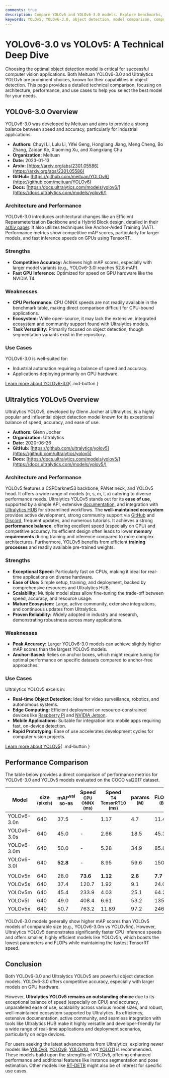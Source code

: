 ```yaml
---
comments: true
description: Compare YOLOv5 and YOLOv6-3.0 models. Explore benchmarks, architectures, speed, and accuracy to choose the best object detection model for your needs.
keywords: YOLOv5, YOLOv6-3.0, object detection, model comparison, computer vision, mAP, inference speed, real-time detection, Ultralytics, YOLO models
---
```


# YOLOv6-3.0 vs YOLOv5: A Technical Deep Dive

Choosing the optimal object detection model is critical for successful computer vision applications. Both Meituan YOLOv6-3.0 and Ultralytics YOLOv5 are prominent choices, known for their capabilities in object detection. This page provides a detailed technical comparison, focusing on architecture, performance, and use cases to help you select the best model for your needs.

<script async src="https://cdn.jsdelivr.net/npm/chart.js"></script>
<script defer src="../../javascript/benchmark.js"></script>

<canvas id="modelComparisonChart" width="1024" height="400" active-models='["YOLOv6-3.0", "YOLOv5"]'></canvas>

## YOLOv6-3.0 Overview

YOLOv6-3.0 was developed by Meituan and aims to provide a strong balance between speed and accuracy, particularly for industrial applications.

- **Authors:** Chuyi Li, Lulu Li, Yifei Geng, Hongliang Jiang, Meng Cheng, Bo Zhang, Zaidan Ke, Xiaoming Xu, and Xiangxiang Chu
- **Organization:** Meituan
- **Date:** 2023-01-13
- **Arxiv:** [https://arxiv.org/abs/2301.05586](https://arxiv.org/abs/2301.05586)
- **GitHub:** [https://github.com/meituan/YOLOv6](https://github.com/meituan/YOLOv6)
- **Docs:** [https://docs.ultralytics.com/models/yolov6/](https://docs.ultralytics.com/models/yolov6/)

### Architecture and Performance

YOLOv6-3.0 introduces architectural changes like an Efficient Reparameterization Backbone and a Hybrid Block design, detailed in their [arXiv paper](https://arxiv.org/abs/2301.05586). It also utilizes techniques like Anchor-Aided Training (AAT). Performance metrics show competitive mAP scores, particularly for larger models, and fast inference speeds on GPUs using TensorRT.

### Strengths

- **Competitive Accuracy:** Achieves high mAP scores, especially with larger model variants (e.g., YOLOv6-3.0l reaches 52.8 mAP).
- **Fast GPU Inference:** Optimized for speed on GPU hardware like the NVIDIA T4.

### Weaknesses

- **CPU Performance:** CPU ONNX speeds are not readily available in the benchmark table, making direct comparison difficult for CPU-bound applications.
- **Ecosystem:** While open-source, it may lack the extensive, integrated ecosystem and community support found with Ultralytics models.
- **Task Versatility:** Primarily focused on object detection, though segmentation variants exist in the repository.

### Use Cases

YOLOv6-3.0 is well-suited for:

- Industrial automation requiring a balance of speed and accuracy.
- Applications deploying primarily on GPU hardware.

[Learn more about YOLOv6-3.0](https://docs.ultralytics.com/models/yolov6/){ .md-button }

## Ultralytics YOLOv5 Overview

Ultralytics YOLOv5, developed by Glenn Jocher at Ultralytics, is a highly popular and influential object detection model known for its exceptional balance of speed, accuracy, and ease of use.

- **Authors:** Glenn Jocher
- **Organization:** Ultralytics
- **Date:** 2020-06-26
- **GitHub:** [https://github.com/ultralytics/yolov5](https://github.com/ultralytics/yolov5)
- **Docs:** [https://docs.ultralytics.com/models/yolov5/](https://docs.ultralytics.com/models/yolov5/)

### Architecture and Performance

YOLOv5 features a CSPDarknet53 backbone, PANet neck, and YOLOv5 head. It offers a wide range of models (n, s, m, l, x) catering to diverse performance needs. Ultralytics YOLOv5 stands out for its **ease of use**, supported by a simple API, extensive [documentation](https://docs.ultralytics.com/yolov5/), and integration with [Ultralytics HUB](https://www.ultralytics.com/hub) for streamlined workflows. The **well-maintained ecosystem** provides active development, strong community support via [GitHub](https://github.com/ultralytics/yolov5/issues) and [Discord](https://discord.com/invite/ultralytics), frequent updates, and numerous tutorials. It achieves a strong **performance balance**, offering excellent speed (especially on CPU) and competitive accuracy. Its efficient design often leads to lower **memory requirements** during training and inference compared to more complex architectures. Furthermore, YOLOv5 benefits from efficient **training processes** and readily available pre-trained weights.

### Strengths

- **Exceptional Speed:** Particularly fast on CPUs, making it ideal for real-time applications on diverse hardware.
- **Ease of Use:** Simple setup, training, and deployment, backed by comprehensive resources and Ultralytics HUB.
- **Scalability:** Multiple model sizes allow fine-tuning the trade-off between speed, accuracy, and resource usage.
- **Mature Ecosystem:** Large, active community, extensive integrations, and continuous updates from Ultralytics.
- **Proven Reliability:** Widely adopted in industry and research, demonstrating robustness across many applications.

### Weaknesses

- **Peak Accuracy:** Larger YOLOv6-3.0 models can achieve slightly higher mAP scores than the largest YOLOv5 models.
- **Anchor-Based:** Relies on anchor boxes, which might require tuning for optimal performance on specific datasets compared to anchor-free approaches.

### Use Cases

Ultralytics YOLOv5 excels in:

- **Real-time Object Detection:** Ideal for video surveillance, robotics, and autonomous systems.
- **Edge Computing:** Efficient deployment on resource-constrained devices like [Raspberry Pi](https://docs.ultralytics.com/guides/raspberry-pi/) and [NVIDIA Jetson](https://docs.ultralytics.com/guides/nvidia-jetson/).
- **Mobile Applications:** Suitable for integration into mobile apps requiring fast, on-device detection.
- **Rapid Prototyping:** Ease of use accelerates development cycles for computer vision projects.

[Learn more about YOLOv5](https://docs.ultralytics.com/models/yolov5/){ .md-button }

## Performance Comparison

The table below provides a direct comparison of performance metrics for YOLOv6-3.0 and YOLOv5 models evaluated on the COCO val2017 dataset.

| Model       | size<br><sup>(pixels) | mAP<sup>val<br>50-95 | Speed<br><sup>CPU ONNX<br>(ms) | Speed<br><sup>T4 TensorRT10<br>(ms) | params<br><sup>(M) | FLOPs<br><sup>(B) |
| ----------- | --------------------- | -------------------- | ------------------------------ | ----------------------------------- | ------------------ | ----------------- |
| YOLOv6-3.0n | 640                   | 37.5                 | -                              | 1.17                                | 4.7                | 11.4              |
| YOLOv6-3.0s | 640                   | 45.0                 | -                              | 2.66                                | 18.5               | 45.3              |
| YOLOv6-3.0m | 640                   | 50.0                 | -                              | 5.28                                | 34.9               | 85.8              |
| YOLOv6-3.0l | 640                   | **52.8**             | -                              | 8.95                                | 59.6               | 150.7             |
|             |                       |                      |                                |                                     |                    |                   |
| YOLOv5n     | 640                   | 28.0                 | **73.6**                       | **1.12**                            | **2.6**            | **7.7**           |
| YOLOv5s     | 640                   | 37.4                 | 120.7                          | 1.92                                | 9.1                | 24.0              |
| YOLOv5m     | 640                   | 45.4                 | 233.9                          | 4.03                                | 25.1               | 64.2              |
| YOLOv5l     | 640                   | 49.0                 | 408.4                          | 6.61                                | 53.2               | 135.0             |
| YOLOv5x     | 640                   | 50.7                 | 763.2                          | 11.89                               | 97.2               | 246.4             |

YOLOv6-3.0 models generally show higher mAP scores than YOLOv5 models of comparable size (e.g., YOLOv6-3.0m vs YOLOv5m). However, Ultralytics YOLOv5 demonstrates significantly faster CPU inference speeds and offers smaller, highly efficient models like YOLOv5n, which boasts the lowest parameters and FLOPs while maintaining the fastest TensorRT speed.

## Conclusion

Both YOLOv6-3.0 and Ultralytics YOLOv5 are powerful object detection models. YOLOv6-3.0 offers competitive accuracy, especially with larger models on GPU hardware.

However, **Ultralytics YOLOv5 remains an outstanding choice** due to its exceptional balance of speed (especially on CPU) and accuracy, unparalleled ease of use, scalability across various model sizes, and robust, well-maintained ecosystem supported by Ultralytics. Its efficiency, extensive documentation, active community, and seamless integration with tools like Ultralytics HUB make it highly versatile and developer-friendly for a wide range of real-time applications and deployment scenarios, particularly on edge devices.

For users seeking the latest advancements from Ultralytics, exploring newer models like [YOLOv8](https://docs.ultralytics.com/models/yolov8/), [YOLOv9](https://docs.ultralytics.com/models/yolov9/), [YOLOv10](https://docs.ultralytics.com/models/yolov10/), and [YOLO11](https://docs.ultralytics.com/models/yolo11/) is recommended. These models build upon the strengths of YOLOv5, offering enhanced performance and additional features like instance segmentation and pose estimation. Other models like [RT-DETR](https://docs.ultralytics.com/models/rtdetr/) might also be of interest for specific use cases.
